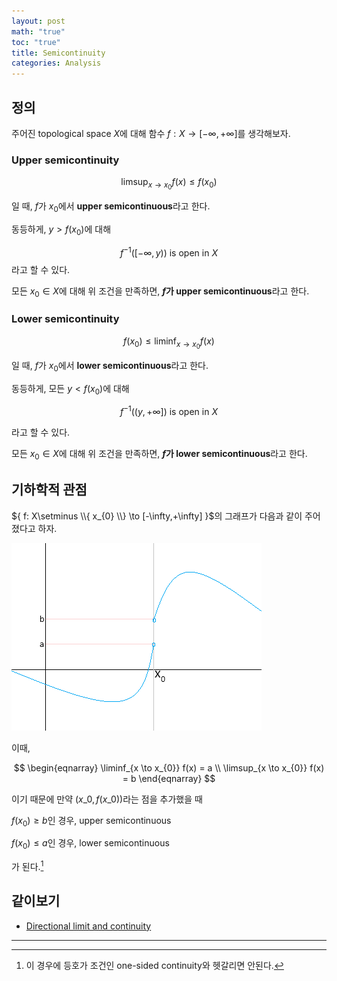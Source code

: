 ```yaml
---
layout: post
math: "true"
toc: "true"
title: Semicontinuity
categories: Analysis
---
```

## 정의

주어진 topological space ${ X }$에 대해 함수 ${ f: X \to [-\infty, + \infty] }$를 생각해보자. 

### Upper semicontinuity

$$ \limsup_{x \to x_{0}} f(x) \le f(x_{0}) $$

일 때, ${ f }$가 ${ x_{0} }$에서 **upper semicontinuous**라고 한다.

동등하게, ${ y>f(x_{0}) }$에 대해

$$ f^{-1}([-\infty,y)) \mbox{ is open in } X  $$
라고 할 수 있다.

모든 ${ x_{0} \in X}$에 대해 위 조건을 만족하면, **${ f }$가 upper semicontinuous**라고 한다.

### Lower semicontinuity

$$ f(x_{0}) \le \liminf_{x \to x_{0}} f(x) $$

일 때, ${ f }$가 ${ x_{0} }$에서 **lower semicontinuous**라고 한다.

동등하게, 모든 ${ y<f(x_{0}) }$에 대해

$$ f^{-1}((y,+\infty]) \mbox{ is open in } X $$

라고 할 수 있다.

모든 ${ x_{0} \in X }$에 대해 위 조건을 만족하면, **${ f }$가 lower semicontinuous**라고 한다.

## 기하학적 관점

${ f: X\setminus \\{ x_{0} \\} \to [-\infty,+\infty] }$의 그래프가 다음과 같이 주어졌다고 하자.

![semicontinuity](https://github.com/paraconsistent/paraconsistent.github.io/blob/master/_posts/analysis/semicontinuity/semiconti.png?raw=true)

이때,

$$ \begin{eqnarray} \liminf_{x \to x_{0}} f(x) = a \\ \limsup_{x \to x_{0}} f(x) = b \end{eqnarray} $$

이기 때문에 만약 ${ (x\_{0},f(x\_{0})) }$라는 점을 추가했을 때

${ f(x_{0}) \ge b }$인 경우, upper semicontinuous

${ f(x_{0}) \le a }$인 경우, lower semicontinuous

가 된다.[^1]

## 같이보기

- [Directional limit and continuity](https://paraconsistent.github.io/analysis/2024/02/27/directional-limit.html)

---
[^1]: 이 경우에 등호가 조건인 one-sided continuity와 헷갈리면 안된다.